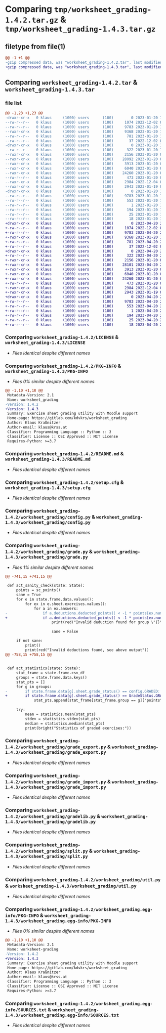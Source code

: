 # Comparing `tmp/worksheet_grading-1.4.2.tar.gz` & `tmp/worksheet_grading-1.4.3.tar.gz`

## filetype from file(1)

```diff
@@ -1 +1 @@
-gzip compressed data, was "worksheet_grading-1.4.2.tar", last modified: Fri Jan 20 19:49:39 2023, max compression
+gzip compressed data, was "worksheet_grading-1.4.3.tar", last modified: Thu Apr 20 23:35:06 2023, max compression
```

## Comparing `worksheet_grading-1.4.2.tar` & `worksheet_grading-1.4.3.tar`

### file list

```diff
@@ -1,23 +1,23 @@
-drwxr-xr-x   0 klaus     (1000) users      (100)        0 2023-01-20 19:49:39.181835 worksheet_grading-1.4.2/
--rw-r--r--   0 klaus     (1000) users      (100)     1074 2022-12-02 02:11:23.000000 worksheet_grading-1.4.2/LICENSE
--rw-r--r--   0 klaus     (1000) users      (100)     9783 2023-01-20 19:49:39.181835 worksheet_grading-1.4.2/PKG-INFO
--rwxr-xr-x   0 klaus     (1000) users      (100)     9368 2023-01-20 19:39:13.000000 worksheet_grading-1.4.2/README.md
--rw-r--r--   0 klaus     (1000) users      (100)      781 2023-01-20 19:49:39.181835 worksheet_grading-1.4.2/setup.cfg
--rw-r--r--   0 klaus     (1000) users      (100)       37 2022-12-02 02:11:23.000000 worksheet_grading-1.4.2/setup.py
-drwxr-xr-x   0 klaus     (1000) users      (100)        0 2023-01-20 19:49:39.180835 worksheet_grading-1.4.2/worksheet_grading/
--rw-r--r--   0 klaus     (1000) users      (100)      322 2023-01-20 19:47:56.000000 worksheet_grading-1.4.2/worksheet_grading/__init__.py
--rwxr-xr-x   0 klaus     (1000) users      (100)     2156 2023-01-20 05:17:20.000000 worksheet_grading-1.4.2/worksheet_grading/config.py
--rwxr-xr-x   0 klaus     (1000) users      (100)    28092 2023-01-20 06:09:41.000000 worksheet_grading-1.4.2/worksheet_grading/grade.py
--rwxr-xr-x   0 klaus     (1000) users      (100)     3913 2023-01-20 02:01:10.000000 worksheet_grading-1.4.2/worksheet_grading/grade_export.py
--rwxr-xr-x   0 klaus     (1000) users      (100)     6040 2023-01-20 04:02:29.000000 worksheet_grading-1.4.2/worksheet_grading/grade_import.py
--rwxr-xr-x   0 klaus     (1000) users      (100)    24260 2023-01-20 06:32:52.000000 worksheet_grading-1.4.2/worksheet_grading/gradelib.py
--rw-r--r--   0 klaus     (1000) users      (100)      473 2023-01-20 02:00:29.000000 worksheet_grading-1.4.2/worksheet_grading/moodle_util.py
--rwxr-xr-x   0 klaus     (1000) users      (100)     2984 2022-12-04 01:35:57.000000 worksheet_grading-1.4.2/worksheet_grading/split.py
--rwxr-xr-x   0 klaus     (1000) users      (100)     2943 2023-01-19 03:56:33.000000 worksheet_grading-1.4.2/worksheet_grading/util.py
-drwxr-xr-x   0 klaus     (1000) users      (100)        0 2023-01-20 19:49:39.181835 worksheet_grading-1.4.2/worksheet_grading.egg-info/
--rw-r--r--   0 klaus     (1000) users      (100)     9783 2023-01-20 19:49:39.000000 worksheet_grading-1.4.2/worksheet_grading.egg-info/PKG-INFO
--rw-r--r--   0 klaus     (1000) users      (100)      553 2023-01-20 19:49:39.000000 worksheet_grading-1.4.2/worksheet_grading.egg-info/SOURCES.txt
--rw-r--r--   0 klaus     (1000) users      (100)        1 2023-01-20 19:49:39.000000 worksheet_grading-1.4.2/worksheet_grading.egg-info/dependency_links.txt
--rw-r--r--   0 klaus     (1000) users      (100)      194 2023-01-20 19:49:39.000000 worksheet_grading-1.4.2/worksheet_grading.egg-info/entry_points.txt
--rw-r--r--   0 klaus     (1000) users      (100)       25 2023-01-20 19:49:39.000000 worksheet_grading-1.4.2/worksheet_grading.egg-info/requires.txt
--rw-r--r--   0 klaus     (1000) users      (100)       18 2023-01-20 19:49:39.000000 worksheet_grading-1.4.2/worksheet_grading.egg-info/top_level.txt
+drwxr-xr-x   0 klaus     (1000) users      (100)        0 2023-04-20 23:35:06.573657 worksheet_grading-1.4.3/
+-rw-r--r--   0 klaus     (1000) users      (100)     1074 2022-12-02 02:11:23.000000 worksheet_grading-1.4.3/LICENSE
+-rw-r--r--   0 klaus     (1000) users      (100)     9783 2023-04-20 23:35:06.574657 worksheet_grading-1.4.3/PKG-INFO
+-rwxr-xr-x   0 klaus     (1000) users      (100)     9368 2023-01-20 19:39:13.000000 worksheet_grading-1.4.3/README.md
+-rw-r--r--   0 klaus     (1000) users      (100)      781 2023-04-20 23:35:06.574657 worksheet_grading-1.4.3/setup.cfg
+-rw-r--r--   0 klaus     (1000) users      (100)       37 2022-12-02 02:11:23.000000 worksheet_grading-1.4.3/setup.py
+drwxr-xr-x   0 klaus     (1000) users      (100)        0 2023-04-20 23:35:06.573657 worksheet_grading-1.4.3/worksheet_grading/
+-rw-r--r--   0 klaus     (1000) users      (100)      322 2023-04-20 21:47:46.000000 worksheet_grading-1.4.3/worksheet_grading/__init__.py
+-rwxr-xr-x   0 klaus     (1000) users      (100)     2156 2023-01-20 05:17:20.000000 worksheet_grading-1.4.3/worksheet_grading/config.py
+-rwxr-xr-x   0 klaus     (1000) users      (100)    28101 2023-04-20 21:47:00.000000 worksheet_grading-1.4.3/worksheet_grading/grade.py
+-rwxr-xr-x   0 klaus     (1000) users      (100)     3913 2023-01-20 02:01:10.000000 worksheet_grading-1.4.3/worksheet_grading/grade_export.py
+-rwxr-xr-x   0 klaus     (1000) users      (100)     6040 2023-01-20 04:02:29.000000 worksheet_grading-1.4.3/worksheet_grading/grade_import.py
+-rwxr-xr-x   0 klaus     (1000) users      (100)    24260 2023-01-20 06:32:52.000000 worksheet_grading-1.4.3/worksheet_grading/gradelib.py
+-rw-r--r--   0 klaus     (1000) users      (100)      473 2023-01-20 02:00:29.000000 worksheet_grading-1.4.3/worksheet_grading/moodle_util.py
+-rwxr-xr-x   0 klaus     (1000) users      (100)     2984 2022-12-04 01:35:57.000000 worksheet_grading-1.4.3/worksheet_grading/split.py
+-rwxr-xr-x   0 klaus     (1000) users      (100)     2943 2023-01-19 03:56:33.000000 worksheet_grading-1.4.3/worksheet_grading/util.py
+drwxr-xr-x   0 klaus     (1000) users      (100)        0 2023-04-20 23:35:06.573657 worksheet_grading-1.4.3/worksheet_grading.egg-info/
+-rw-r--r--   0 klaus     (1000) users      (100)     9783 2023-04-20 23:35:06.000000 worksheet_grading-1.4.3/worksheet_grading.egg-info/PKG-INFO
+-rw-r--r--   0 klaus     (1000) users      (100)      553 2023-04-20 23:35:06.000000 worksheet_grading-1.4.3/worksheet_grading.egg-info/SOURCES.txt
+-rw-r--r--   0 klaus     (1000) users      (100)        1 2023-04-20 23:35:06.000000 worksheet_grading-1.4.3/worksheet_grading.egg-info/dependency_links.txt
+-rw-r--r--   0 klaus     (1000) users      (100)      194 2023-04-20 23:35:06.000000 worksheet_grading-1.4.3/worksheet_grading.egg-info/entry_points.txt
+-rw-r--r--   0 klaus     (1000) users      (100)       25 2023-04-20 23:35:06.000000 worksheet_grading-1.4.3/worksheet_grading.egg-info/requires.txt
+-rw-r--r--   0 klaus     (1000) users      (100)       18 2023-04-20 23:35:06.000000 worksheet_grading-1.4.3/worksheet_grading.egg-info/top_level.txt
```

### Comparing `worksheet_grading-1.4.2/LICENSE` & `worksheet_grading-1.4.3/LICENSE`

 * *Files identical despite different names*

### Comparing `worksheet_grading-1.4.2/PKG-INFO` & `worksheet_grading-1.4.3/PKG-INFO`

 * *Files 0% similar despite different names*

```diff
@@ -1,10 +1,10 @@
 Metadata-Version: 2.1
 Name: worksheet_grading
-Version: 1.4.2
+Version: 1.4.3
 Summary: Exercise sheet grading utility with Moodle support
 Home-page: https://gitlab.com/kdvkrs/worksheet_grading
 Author: Klaus Kraßnitzer
 Author-email: klaus@krss.at
 Classifier: Programming Language :: Python :: 3
 Classifier: License :: OSI Approved :: MIT License
 Requires-Python: >=3.7
```

### Comparing `worksheet_grading-1.4.2/README.md` & `worksheet_grading-1.4.3/README.md`

 * *Files identical despite different names*

### Comparing `worksheet_grading-1.4.2/setup.cfg` & `worksheet_grading-1.4.3/setup.cfg`

 * *Files identical despite different names*

### Comparing `worksheet_grading-1.4.2/worksheet_grading/config.py` & `worksheet_grading-1.4.3/worksheet_grading/config.py`

 * *Files identical despite different names*

### Comparing `worksheet_grading-1.4.2/worksheet_grading/grade.py` & `worksheet_grading-1.4.3/worksheet_grading/grade.py`

 * *Files 1% similar despite different names*

```diff
@@ -741,15 +741,15 @@
 
 def act_sanity_check(state: State):
     points = sc_points()
     sane = True
     for e in state.frame.data.values():
         for ex in e.sheet.exercises.values():
             for a in ex.answers:
-                if a.deductions.deducted_points() < -1 * points[ex.number][a.num - 1]:
+                if a.deductions.deducted_points() < -1 * points[ex.number - 1][a.num - 1]:
                     print(red("Invalid deduction found for group \"{}\" exercise {}.{}").format(e.group,
                                                                                                 ex.number, a.num))
                     sane = False
 
     if not sane:
         print()
         print(red("Invalid deductions found, see above output"))
@@ -758,15 +758,15 @@
     
 
 def act_statistics(state: State):
     stat_frame = state.frame.csv_df
     groups = state.frame.data.keys()
     stat_pts = []
     for g in groups:
-        if state.frame.data[g].sheet.grade_status() == config.GRADED:
+        if state.frame.data[g].sheet.grade_status() == GradeStatus.GRADED:
             stat_pts.append(stat_frame[stat_frame.group == g]["points"].sum())
 
     try:
         mean = statistics.mean(stat_pts)
         stdev = statistics.stdev(stat_pts)
         median = statistics.median(stat_pts)
         print(bright("Statistics of graded exercises:"))
```

### Comparing `worksheet_grading-1.4.2/worksheet_grading/grade_export.py` & `worksheet_grading-1.4.3/worksheet_grading/grade_export.py`

 * *Files identical despite different names*

### Comparing `worksheet_grading-1.4.2/worksheet_grading/grade_import.py` & `worksheet_grading-1.4.3/worksheet_grading/grade_import.py`

 * *Files identical despite different names*

### Comparing `worksheet_grading-1.4.2/worksheet_grading/gradelib.py` & `worksheet_grading-1.4.3/worksheet_grading/gradelib.py`

 * *Files identical despite different names*

### Comparing `worksheet_grading-1.4.2/worksheet_grading/split.py` & `worksheet_grading-1.4.3/worksheet_grading/split.py`

 * *Files identical despite different names*

### Comparing `worksheet_grading-1.4.2/worksheet_grading/util.py` & `worksheet_grading-1.4.3/worksheet_grading/util.py`

 * *Files identical despite different names*

### Comparing `worksheet_grading-1.4.2/worksheet_grading.egg-info/PKG-INFO` & `worksheet_grading-1.4.3/worksheet_grading.egg-info/PKG-INFO`

 * *Files 0% similar despite different names*

```diff
@@ -1,10 +1,10 @@
 Metadata-Version: 2.1
 Name: worksheet-grading
-Version: 1.4.2
+Version: 1.4.3
 Summary: Exercise sheet grading utility with Moodle support
 Home-page: https://gitlab.com/kdvkrs/worksheet_grading
 Author: Klaus Kraßnitzer
 Author-email: klaus@krss.at
 Classifier: Programming Language :: Python :: 3
 Classifier: License :: OSI Approved :: MIT License
 Requires-Python: >=3.7
```

### Comparing `worksheet_grading-1.4.2/worksheet_grading.egg-info/SOURCES.txt` & `worksheet_grading-1.4.3/worksheet_grading.egg-info/SOURCES.txt`

 * *Files identical despite different names*

